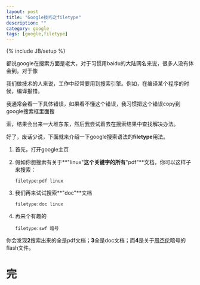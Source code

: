 ```yaml
---
layout: post
title: "Google技巧之filetype"
description: ""
category: google
tags: [google,filetype]
---
```

{% include JB/setup %}


都说google在搜索方面是老大，对于习惯用baidu的大陆网名来说，很多人没有体会到。对于像

我们做技术的人来说，工作中经常要用到搜索引擎。例如，在编译某个程序的时候，编译报错。  

我通常会看一下具体错误，如果看不懂这个错误，我习惯把这个错误copy到google搜索框里面搜  

索，结果会出来一大堆东东，然后我尝试着去在搜索结果中查找解决办法。  


好了，废话少说，下面就来介绍一下google搜索语法的**filetype**用法。  


1. 首先，打开google主页  

2. 假如你想搜索有关于**"linux"**这个关键字的所有**"pdf"**文档，你可以这样子来搜索：

	`filetype:pdf linux`

3. 我们再来试试搜索**"doc"**文档  

	`filetype:doc linux`

4. 再来个有趣的  

	`filetype:swf 暗号`  

你会发现**2**搜索出来的全是pdf文档；**3**全是doc文档；而**4**是关于[周杰伦][1]暗号的flash文件。  

完  
=

[1]: http://zh.wikipedia.org/zh/%E5%91%A8%E6%9D%B0%E5%80%AB


